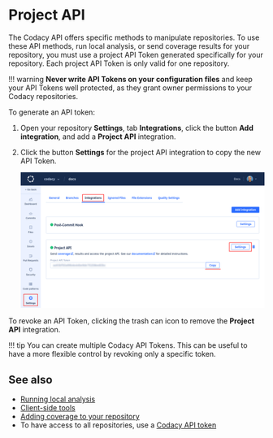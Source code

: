 # Project API

The Codacy API offers specific methods to manipulate repositories. To use these API methods, run local analysis, or send coverage results for your repository, you must use a project API Token generated specifically for your repository. Each project API Token is only valid for one repository.

!!! warning
    **Never write API Tokens on your configuration files** and keep your API Tokens well protected, as they grant owner permissions to your Codacy repositories.

To generate an API token:

1.  Open your repository **Settings**, tab **Integrations**, click the button **Add integration**, and add a **Project API** integration.

1.  Click the button **Settings** for the project API integration to copy the new API Token.

    ![Project API Token](images/project-api-token.png)

To revoke an API Token, clicking the trash can icon to remove the **Project API** integration.

!!! tip
    You can create multiple Codacy API Tokens. This can be useful to have a more flexible control by revoking only a specific token.

## See also

-   [Running local analysis](../../related-tools/local-analysis/running-local-analysis.md)
-   [Client-side tools](../../related-tools/local-analysis/client-side-tools.md)
-   [Adding coverage to your repository](../../coverage-reporter/adding-coverage-to-your-repository.md)
-   To have access to all repositories, use a [Codacy API token](../../related-tools/codacy-api-tokens.md)
